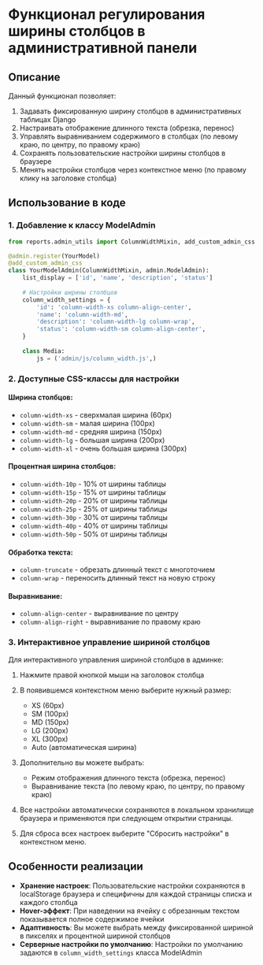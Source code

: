 # Функционал регулирования ширины столбцов в административной панели

## Описание

Данный функционал позволяет:

1. Задавать фиксированную ширину столбцов в административных таблицах Django
2. Настраивать отображение длинного текста (обрезка, перенос)
3. Управлять выравниванием содержимого в столбцах (по левому краю, по центру, по правому краю)
4. Сохранять пользовательские настройки ширины столбцов в браузере
5. Менять настройки столбцов через контекстное меню (по правому клику на заголовке столбца)

## Использование в коде

### 1. Добавление к классу ModelAdmin

```python
from reports.admin_utils import ColumnWidthMixin, add_custom_admin_css

@admin.register(YourModel)
@add_custom_admin_css
class YourModelAdmin(ColumnWidthMixin, admin.ModelAdmin):
    list_display = ['id', 'name', 'description', 'status']
    
    # Настройки ширины столбцов
    column_width_settings = {
        'id': 'column-width-xs column-align-center',
        'name': 'column-width-md',
        'description': 'column-width-lg column-wrap',
        'status': 'column-width-sm column-align-center',
    }
    
    class Media:
        js = ('admin/js/column_width.js',)
```

### 2. Доступные CSS-классы для настройки

#### Ширина столбцов:

- `column-width-xs` - сверхмалая ширина (60px)
- `column-width-sm` - малая ширина (100px)
- `column-width-md` - средняя ширина (150px)
- `column-width-lg` - большая ширина (200px)
- `column-width-xl` - очень большая ширина (300px)

#### Процентная ширина столбцов:

- `column-width-10p` - 10% от ширины таблицы
- `column-width-15p` - 15% от ширины таблицы
- `column-width-20p` - 20% от ширины таблицы
- `column-width-25p` - 25% от ширины таблицы
- `column-width-30p` - 30% от ширины таблицы
- `column-width-40p` - 40% от ширины таблицы
- `column-width-50p` - 50% от ширины таблицы

#### Обработка текста:

- `column-truncate` - обрезать длинный текст с многоточием
- `column-wrap` - переносить длинный текст на новую строку

#### Выравнивание:

- `column-align-center` - выравнивание по центру
- `column-align-right` - выравнивание по правому краю

### 3. Интерактивное управление шириной столбцов

Для интерактивного управления шириной столбцов в админке:

1. Нажмите правой кнопкой мыши на заголовок столбца
2. В появившемся контекстном меню выберите нужный размер:
   - XS (60px)
   - SM (100px)
   - MD (150px)
   - LG (200px)
   - XL (300px)
   - Auto (автоматическая ширина)

3. Дополнительно вы можете выбрать:
   - Режим отображения длинного текста (обрезка, перенос)
   - Выравнивание текста (по левому краю, по центру, по правому краю)

4. Все настройки автоматически сохраняются в локальном хранилище браузера и применяются при следующем открытии страницы.

5. Для сброса всех настроек выберите "Сбросить настройки" в контекстном меню.

## Особенности реализации

- **Хранение настроек**: Пользовательские настройки сохраняются в localStorage браузера и специфичны для каждой страницы списка и каждого столбца
- **Hover-эффект**: При наведении на ячейку с обрезанным текстом показывается полное содержимое ячейки
- **Адаптивность**: Вы можете выбрать между фиксированной шириной в пикселях и процентной шириной столбцов
- **Серверные настройки по умолчанию**: Настройки по умолчанию задаются в `column_width_settings` класса ModelAdmin 